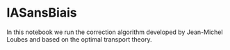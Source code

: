 # IASansBiais

In this notebook we run the correction algorithm developed by Jean-Michel Loubes and based on the optimal transport theory.

